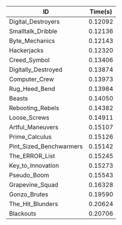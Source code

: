 |ID|Time(s)|
|-|-|
|Digital_Destroyers|0.12092|
|Smalltalk_Dribble|0.12136|
|Byte_Mechanics|0.12143|
|Hackerjacks|0.12320|
|Creed_Symbol|0.13406|
|Digitally_Destroyed|0.13874|
|Computer_Crew|0.13973|
|Rug_Heed_Bend|0.13984|
|Beasts|0.14050|
|Rebooting_Rebels|0.14382|
|Loose_Screws|0.14911|
|Artful_Maneuvers|0.15107|
|Prime_Calculus|0.15126|
|Pint_Sized_Benchwarmers|0.15142|
|The_ERROR_List|0.15245|
|Key_to_Innovation|0.15273|
|Pseudo_Boom|0.15543|
|Grapevine_Squad|0.16328|
|Gonzo_Brutes|0.19590|
|The_Hit_Blunders|0.20624|
|Blackouts|0.20706|
